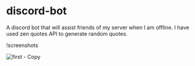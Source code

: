 # discord-bot
A discord bot that will assist friends of my server when I am offline. I have used zen quotes API to generate random quotes.

!screenshots



![first - Copy](https://user-images.githubusercontent.com/47922615/131702498-5caa7447-8c57-41f6-b3f6-485fc7f58be3.PNG)



